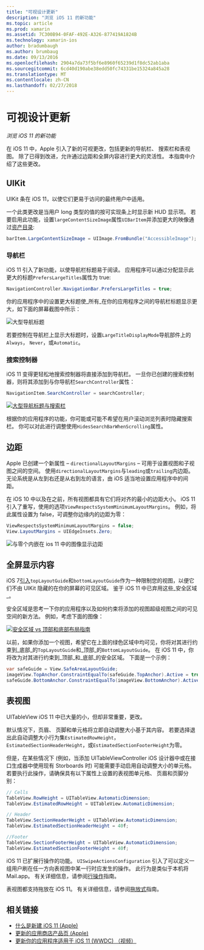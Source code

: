 ```yaml
---
title: "可视设计更新"
description: "浏览 iOS 11 的新功能"
ms.topic: article
ms.prod: xamarin
ms.assetid: 7C300B94-0FAF-492E-A326-877419A1824B
ms.technology: xamarin-ios
author: bradumbaugh
ms.author: brumbaug
ms.date: 09/13/2016
ms.openlocfilehash: 2904a7da73f5bf6e8960f65239d1f8dc52ab1aba
ms.sourcegitcommit: 6cd40d190abe38edd50fc74331be15324a845a28
ms.translationtype: MT
ms.contentlocale: zh-CN
ms.lasthandoff: 02/27/2018
---
```

# <a name="visual-design-updates"></a>可视设计更新

_浏览 iOS 11 的新功能_

在 iOS 11 中，Apple 引入了新的可视更改，包括更新的导航栏、 搜索栏和表视图。 除了已得到改进，允许通过边距和全屏内容进行更大的灵活性。 本指南中介绍了这些更改。

## <a name="uikit"></a>UIKit

UIKit 条在 iOS 11，以使它们更易于访问的最终用户中适用。

一个此类更改是当用户 long 类型的值的按可实现条上时显示新 HUD 显示项。 若要启用此功能，设置`largeContentSizeImage`属性`UIBarItem`并添加更大的映像通过[资产目录](~/ios/app-fundamentals/images-icons/displaying-an-image.md):

```csharp
barItem.LargeContentSizeImage = UIImage.FromBundle("AccessibleImage");
```

### <a name="navigation-bar"></a>导航栏
iOS 11 引入了新功能，以使导航栏标题易于阅读。 应用程序可以通过分配显示此更大的标题`PrefersLargeTitles`属性为 true:

```csharp
NavigationController.NavigationBar.PrefersLargeTitles = true;
```

你的应用程序中的设置更大标题使_所有_在你的应用程序之间的导航栏标题显示更大，如下面的屏幕截图中所示：

![大型导航标题](visual-design-images/image7.png)

若要控制在导航栏上显示大标题时，设置`LargeTitleDisplayMode`导航部件上的`Always`， `Never`，或`Automatic`。

### <a name="search-controller"></a>搜索控制器

iOS 11 变得更轻松地搜索控制器将直接添加到导航栏。 一旦你已创建的搜索控制器，则将其添加到与你导航栏`SearchController`属性：

```csharp
NavigationItem.SearchController = searchController;
```

[![大型导航标题与搜索栏](visual-design-images/image8-sml.png)](visual-design-images/image8-sml.png)

根据你的应用程序的功能，你可能或可能不希望在用户滚动浏览列表时隐藏搜索栏。 你可以对此进行调整使用`HidesSearchBarWhenScrolling`属性。

## <a name="margins"></a>边距

Apple 已创建一个新属性 – `directionalLayoutMargins` – 可用于设置视图和子视图之间的空间。 使用`directionalLayoutMargins`与`leading`或`trailing`内边距。 无论系统是从左到右还是从右到左的语言，由 iOS 适当地设置应用程序中的间距。

在 iOS 10 中以及在之前，所有视图都具有它们将对齐的最小的边距大小。 iOS 11 引入了重写，使用的选项`ViewRespectsSystemMinimumLayoutMargins`。 例如，将此属性设置为 false，可调整你边缘内的边距为零：

```csharp
ViewRespectsSystemMinimumLayoutMargins = false;
View.LayoutMargins = UIEdgeInsets.Zero;
```
![与零个内嵌在 ios 11 中的图像显示边距](visual-design-images/image9.png)

<a name="fullscreen" />

## <a name="full-screen-content"></a>全屏显示内容

iOS 7[引入](~/ios/platform/introduction-to-ios7/ios7-ui.md#fullscreen)`topLayoutGuide`和`bottomLayoutGuide`作为一种限制您的视图，以便它们不由 UIKit 隐藏的在你的屏幕的可见区域。 鉴于 iOS 11 中已弃用这些_安全区域_。

安全区域是思考一下你的应用程序以及如何约束将添加的视图超级视图之间的可见空间的新方法。 例如，考虑下面的图像：

[![安全区域 vs 顶部和底部布局指南](visual-design-images/image10-sml.png)](visual-design-images/image10.png)

以前，如果你添加一个视图，希望它在上面的绿色区域中均可见，你将对其进行约束到_底部_的`TopLayoutGuide`和_顶部_的`BottomLayoutGuide`。 在 iOS 11 中，你将改为对其进行约束到_顶部_和_底部_的安全区域。 下面是一个示例：

```csharp
var safeGuide = View.SafeAreaLayoutGuide;
imageView.TopAnchor.ConstraintEqualTo(safeGuide.TopAnchor).Active = true;
safeGuide.BottomAnchor.ConstraintEqualTo(imageView.BottomAnchor).Active = true;
```

## <a name="table-view"></a>表视图

UITableView iOS 11 中已大量的小，但却非常重要，更改。

默认情况下，页眉、 页脚和单元格将立即自动调整大小基于其内容。 若要选择退出此自动调整大小行为集`EstimatedRowHeight`， `EstimatedSectionHeaderHeight`，或`EstimatedSectionFooterHeight`为零。

但是，在某些情况下 (例如，当添加 UITableViewController iOS 设计器中或在接口生成器中使用现有 Storboards 时) 可能需要手动启用自动调整大小的单元格。 若要执行此操作，请确保具有以下属性上设置的表视图单元格、 页眉和页脚分别：

```csharp
// Cells
TableView.RowHeight = UITableView.AutomaticDimension;
TableView.EstimatedRowHeight = UITableView.AutomaticDimension;

// Header
TableView.SectionHeaderHeight = UITableView.AutomaticDimension;
TableView.EstimatedSectionHeaderHeight = 40f;

//Footer
TableView.SectionFooterHeight = UITableView.AutomaticDimension;
TableView.EstimatedSectionFooterHeight = 40f;

```

iOS 11 已扩展行操作的功能。 `UISwipeActionsConfiguration` 引入了可以定义一组用户刷在任一方向表视图中某一行时应发生的操作。 此行为是类似于本机将 Mail.app。 有关详细信息，请参阅[行操作](~/ios/user-interface/controls/tables/row-action.md)指南。

表视图都支持拖放在 iOS 11。 有关详细信息，请参阅[拖放式](~/ios/platform/introduction-to-ios11/drag-and-drop.md#uitableview)指南。


## <a name="related-links"></a>相关链接

- [什么是新建 iOS 11 (Apple)](https://developer.apple.com/ios/)
- [更新的应用商店产品页 (Apple)](https://developer.apple.com/app-store/product-page/)
- [更新你的应用程序适用于 iOS 11 (WWDC) （视频）](https://developer.apple.com/videos/play/wwdc2017/204/)
